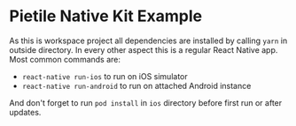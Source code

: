 # Pietile Native Kit Example

As this is workspace project all dependencies are installed by calling `yarn` in outside directory.
In every other aspect this is a regular React Native app. Most common commands are:

- `react-native run-ios` to run on iOS simulator
- `react-native run-android` to run on attached Android instance

And don't forget to run `pod install` in `ios` directory before first run or after updates.
